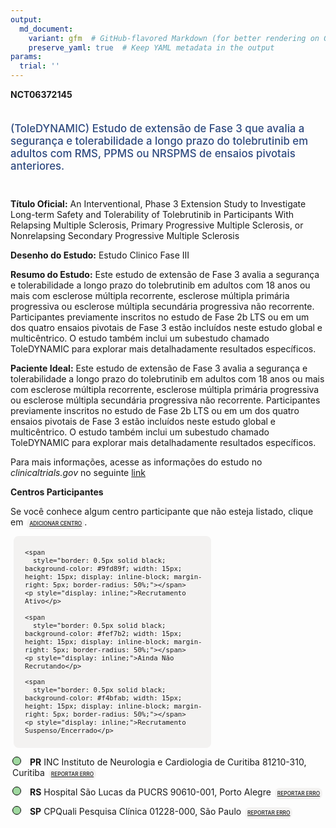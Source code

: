 ```yaml
---
output: 
  md_document:
    variant: gfm  # GitHub-flavored Markdown (for better rendering on GitHub)
    preserve_yaml: true  # Keep YAML metadata in the output
params:
  trial: ''
---
```


**NCT06372145**

<div style="padding: 5px 5px 5px 0px; font-size: 1.20em; font-weight: 500; color: #2E4A7F; text-align: left; margin-bottom: 20px">

(ToleDYNAMIC) Estudo de extensão de Fase 3 que avalia a segurança e
tolerabilidade a longo prazo do tolebrutinib em adultos com RMS, PPMS ou
NRSPMS de ensaios pivotais anteriores.

</div>

**Título Oficial:** An Interventional, Phase 3 Extension Study to
Investigate Long-term Safety and Tolerability of Tolebrutinib in
Participants With Relapsing Multiple Sclerosis, Primary Progressive
Multiple Sclerosis, or Nonrelapsing Secondary Progressive Multiple
Sclerosis

**Desenho do Estudo:** Estudo Clinico Fase III

**Resumo do Estudo:** Este estudo de extensão de Fase 3 avalia a
segurança e tolerabilidade a longo prazo do tolebrutinib em adultos com
18 anos ou mais com esclerose múltipla recorrente, esclerose múltipla
primária progressiva ou esclerose múltipla secundária progressiva não
recorrente. Participantes previamente inscritos no estudo de Fase 2b LTS
ou em um dos quatro ensaios pivotais de Fase 3 estão incluídos neste
estudo global e multicêntrico. O estudo também inclui um subestudo
chamado ToleDYNAMIC para explorar mais detalhadamente resultados
específicos.

**Paciente Ideal:** Este estudo de extensão de Fase 3 avalia a segurança
e tolerabilidade a longo prazo do tolebrutinib em adultos com 18 anos ou
mais com esclerose múltipla recorrente, esclerose múltipla primária
progressiva ou esclerose múltipla secundária progressiva não recorrente.
Participantes previamente inscritos no estudo de Fase 2b LTS ou em um
dos quatro ensaios pivotais de Fase 3 estão incluídos neste estudo
global e multicêntrico. O estudo também inclui um subestudo chamado
ToleDYNAMIC para explorar mais detalhadamente resultados específicos.

Para mais informações, acesse as informações do estudo no
*clinicaltrials.gov* no seguinte
[link](https://clinicaltrials.gov/ct2/show/NCT06372145)

**Centros Participantes**

Se você conhece algum centro participante que não esteja listado, clique
em
<span style="color: #2E4A7F; margin-left: 2px; padding: 4px; background-color: #f3f2f1; border-radius: 8px; font-weight: 500; font-size: 0.6em"><a
href="https://flazar.shinyapps.io/formsapp?study_nct_id=NCT06372145&amp;location_id=N%2FA&amp;location_full_name=N%2FA&amp;form_type=Adicionar%20Centro"
target="_blank">ADICIONAR CENTRO</a></span>.

<div style="margin-bottom: 8px; margin-left: 5px; padding: 8px; max-width: 300px; background-color: #f3f2f1; border-radius: 8px; font-size: 0.9em">

<div style="margin-left: 10px;">

    <span 
      style="border: 0.5px solid black; background-color: #9fd89f; width: 15px; height: 15px; display: inline-block; margin-right: 5px; border-radius: 50%;"></span>
    <p style="display: inline;">Recrutamento Ativo</p>

</div>

<div style="margin-left: 10px;">

    <span 
      style="border: 0.5px solid black; background-color: #fef7b2; width: 15px; height: 15px; display: inline-block; margin-right: 5px; border-radius: 50%;"></span>
    <p style="display: inline;">Ainda Não Recrutando</p>

</div>

<div style="margin-left: 10px;">

    <span 
      style="border: 0.5px solid black; background-color: #f4bfab; width: 15px; height: 15px; display: inline-block; margin-right: 5px; border-radius: 50%;"></span>
    <p style="display: inline;">Recrutamento Suspenso/Encerrado</p>

</div>

</div>

<div style="margin: 3px;">

<span style="border: 0.5px solid black; display: inline-block; width: 12px; height: 12px; border-radius: 50%; margin-right: 10px; padding-bottom: 0px; background-color: #9fd89f;"></span>
<b>PR</b> INC Instituto de Neurologia e Cardiologia de Curitiba
81210-310, Curitiba
<span style="color: #2E4A7F; margin-left: 2px; padding: 4px; background-color: #f3f2f1; border-radius: 8px; font-weight: 500; font-size: 0.6em"><a
href="https://flazar.shinyapps.io/formsapp?study_nct_id=NCT06372145&amp;location_id=INSTITUTODENEUROLOGIADECURITIBAECOVILLESITENUMBER0760002CURITIBAPARANA81210310BRAZIL&amp;location_full_name=INC%20Instituto%20de%20Neurologia%20e%20Cardiologia%20de%20Curitiba%2C%2081210-310%2C%20Curitiba&amp;form_type=Reportar%20Erro"
target="_blank">REPORTAR ERRO</a></span>

</div>

<div style="margin: 3px;">

<span style="border: 0.5px solid black; display: inline-block; width: 12px; height: 12px; border-radius: 50%; margin-right: 10px; padding-bottom: 0px; background-color: #9fd89f;"></span>
<b>RS</b> Hospital São Lucas da PUCRS 90610-001, Porto Alegre
<span style="color: #2E4A7F; margin-left: 2px; padding: 4px; background-color: #f3f2f1; border-radius: 8px; font-weight: 500; font-size: 0.6em"><a
href="https://flazar.shinyapps.io/formsapp?study_nct_id=NCT06372145&amp;location_id=HOSPITALSAOLUCASDAPUCRSPORTOALEGREAVENIDAIPIRANGASITENUMBER0760001PORTOALEGRERIOGRANDEDOSUL90610000BRAZIL&amp;location_full_name=Hospital%20S%C3%A3o%20Lucas%20da%20PUCRS%2C%2090610-001%2C%20Porto%20Alegre&amp;form_type=Reportar%20Erro"
target="_blank">REPORTAR ERRO</a></span>

</div>

<div style="margin: 3px;">

<span style="border: 0.5px solid black; display: inline-block; width: 12px; height: 12px; border-radius: 50%; margin-right: 10px; padding-bottom: 0px; background-color: #9fd89f;"></span>
<b>SP</b> CPQuali Pesquisa Clínica 01228-000, São Paulo
<span style="color: #2E4A7F; margin-left: 2px; padding: 4px; background-color: #f3f2f1; border-radius: 8px; font-weight: 500; font-size: 0.6em"><a
href="https://flazar.shinyapps.io/formsapp?study_nct_id=NCT06372145&amp;location_id=CPQUALIPESQUISACLINICASAOPAULOSITENUMBER0760007SAOPAULO01228000BRAZIL&amp;location_full_name=CPQuali%20Pesquisa%20Cl%C3%ADnica%2C%2001228-000%2C%20S%C3%A3o%20Paulo&amp;form_type=Reportar%20Erro"
target="_blank">REPORTAR ERRO</a></span>

</div>
